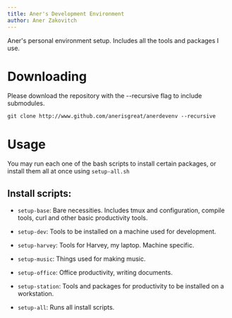 ```yaml
---
title: Aner's Development Environment
author: Aner Zakovitch
---
```


Aner's personal environment setup. Includes all the tools and packages I
use.

# Downloading

Please download the repository with the --recursive flag to include submodules.

```shell
git clone http://www.github.com/anerisgreat/anerdevenv --recursive
```
# Usage

You may run each one of the bash scripts to install certain packages, or
install them all at once using ```setup-all.sh```

## Install scripts:

* ```setup-base```: Bare necessities. Includes tmux and configuration, compile
tools, curl and other basic productivity tools.

* ```setup-dev```: Tools to be installed on a machine used for development.

* ```setup-harvey```: Tools for Harvey, my laptop. Machine specific.

* ```setup-music```: Things used for making music.

* ```setup-office```: Office productivity, writing documents.

* ```setup-station```: Tools and packages for productivity to be installed
on a workstation.

* ```setup-all```: Runs all install scripts.

